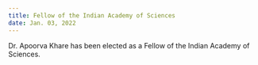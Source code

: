 ```yaml
---
title: Fellow of the Indian Academy of Sciences 
date: Jan. 03, 2022
---
```


Dr. Apoorva Khare has been elected as a Fellow of the Indian Academy of Sciences. 